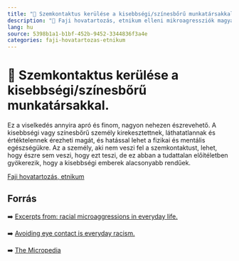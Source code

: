```yaml
---
title: "🚫 Szemkontaktus kerülése a kisebbségi/színesbőrű munkatársakkal."
description: "🚫 Faji hovatartozás, etnikum elleni mikroagressziók magyarázata, háttere, javaslatok."
lang: hu
source: 5398b1a1-b1bf-452b-9452-3344836f3a4e
categories: faji-hovatartozas-etnikum
---
```


<div class="wiki-content agression-title">

# 🚫 Szemkontaktus kerülése a kisebbségi/színesbőrű munkatársakkal.

Ez a viselkedés annyira apró és finom, nagyon nehezen észrevehető. A kisebbségi vagy színesbőrű személy kirekesztettnek, láthatatlannak és értéktelennek érezheti magát, és hatással lehet a fizikai és mentális egészségükre. Az a személy, aki nem veszi fel a szemkontaktust, lehet, hogy észre sem veszi, hogy ezt teszi, de ez abban a tudattalan előítéletben gyökerezik, hogy a kisebbségi emberek alacsonyabb rendűek.


<div class="categories">

[Faji hovatartozás, etnikum](/#/entry?id=faji-hovatartozas-etnikum)

</div>

## Forrás

➡️ [Excerpts from: racial microaggressions in everyday life.](http://auburn.edu/equitytaskforce/pdf/Racial_MicroaggressionsshortVersion.pdf)


➡️ [Avoiding eye contact is everyday racism.](https://www.bbc.com/news/uk-england-oxfordshire-39692673)

➡️ [The Micropedia](https://www.themicropedia.org/)


</div>